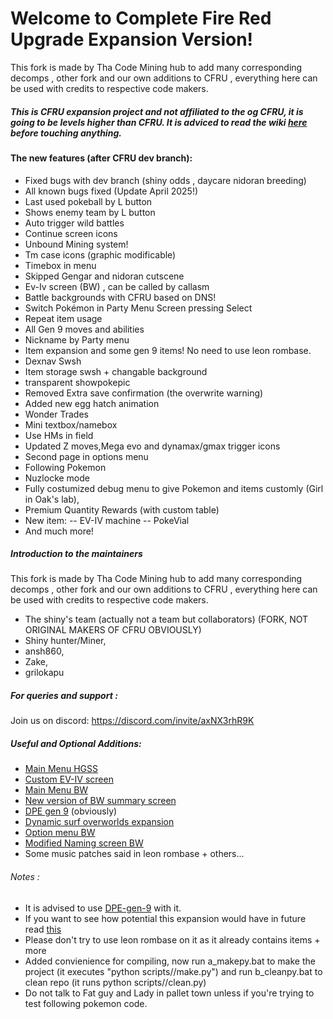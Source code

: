 # Welcome to Complete Fire Red Upgrade Expansion Version!
This fork is made by Tha Code Mining hub to add many corresponding decomps , other fork and our own additions to CFRU , everything here can be used with credits to respective code makers.
##### This is CFRU expansion project and not affiliated to the og CFRU, it is going to be levels higher than CFRU. It is adviced to read the wiki [here](https://github.com/Shiny-Miner/CFRU-expansion/wiki) before touching anything.
#### The new features (after CFRU dev branch):
- Fixed bugs with dev branch (shiny odds , daycare nidoran breeding)
- All known bugs fixed (Update April 2025!)
- Last used pokeball by L button
- Shows enemy team by L button
- Auto trigger wild battles
- Continue screen icons
- Unbound Mining system!
- Tm case icons (graphic modificable)
- Timebox in menu
- Skipped Gengar and nidoran cutscene
- Ev-Iv screen (BW) , can be called by callasm
- Battle backgrounds with CFRU based on DNS!
- Switch Pokémon in Party Menu Screen pressing Select
- Repeat item usage
- All Gen 9 moves and abilities 
- Nickname by Party menu
- Item expansion and some gen 9 items! No need to use leon rombase.
- Dexnav Swsh
- Item storage swsh + changable background
- transparent showpokepic
- Removed Extra save confirmation (the overwrite warning)
- Added new egg hatch animation
- Wonder Trades
- Mini textbox/namebox
- Use HMs in field
- Updated Z moves,Mega evo and dynamax/gmax trigger icons
- Second page in options menu
- Following Pokemon
- Nuzlocke mode
- Fully costumized debug menu to give Pokemon and items customly (Girl in Oak's lab),
- Premium Quantity Rewards (with custom table)
- New item:
-- EV-IV machine
-- PokeVial
- And much more!

##### Introduction to the maintainers
This fork is made by Tha Code Mining hub to add many corresponding decomps , other fork and our own additions to CFRU , everything here can be used with credits to respective code makers.
- The shiny's team (actually not a team but collaborators)
(FORK, NOT ORIGINAL MAKERS OF CFRU OBVIOUSLY)
- Shiny hunter/Miner,
- ansh860,
- Zake,
- grilokapu
##### For queries and support :
Join us on discord: https://discord.com/invite/axNX3rhR9K
##### Useful and Optional Additions:
- [Main Menu HGSS](https://github.com/Shiny-Miner/C-injections-FR/tree/Main-Menu-HGSS)
- [Custom EV-IV screen](https://github.com/Acimut/Custom-EV-IV-Display-Screen)
- [Main Menu BW](https://github.com/Shiny-Miner/C-injections-FR/tree/Main-Menu-BW)
- [New version of BW summary screen](https://github.com/Shiny-Miner/New-BW-summary-screen)
- [DPE gen 9](https://github.com/Shiny-Miner/Dynamic-Pokemon-Expansion-Gen-9) (obviously)
- [Dynamic surf overworlds expansion](https://github.com/Shiny-Miner/dynamic_surf_ows_masters-expansion/tree/master)
- [Option menu BW](https://github.com/Shiny-Miner/FR-OptionMenu)
- [Modified Naming screen BW](https://github.com/Shiny-Miner/Naming-screen-BW)
- Some music patches said in leon rombase + others...
###### Notes :
- It is advised to use [DPE-gen-9](https://github.com/Shiny-Miner/Dynamic-Pokemon-Expansion-Gen-9) with it.
- If you want to see how potential this expansion would have in future read [this](https://github.com/Shiny-Miner/CFRU-expansion/blob/Experiments/todo.md)
- Please don't try to use leon rombase on it as it already contains items + more
- Added convienience for compiling, now run a_makepy.bat to make the project (it executes "python scripts//make.py") and run b_cleanpy.bat to clean repo (it runs python scripts//clean.py)
- Do not talk to Fat guy and Lady in pallet town unless if you're trying to test following pokemon code.
